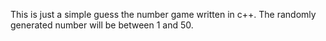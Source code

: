 This is just a simple guess the number game written in c++. The randomly generated number will be between 1 and 50.

